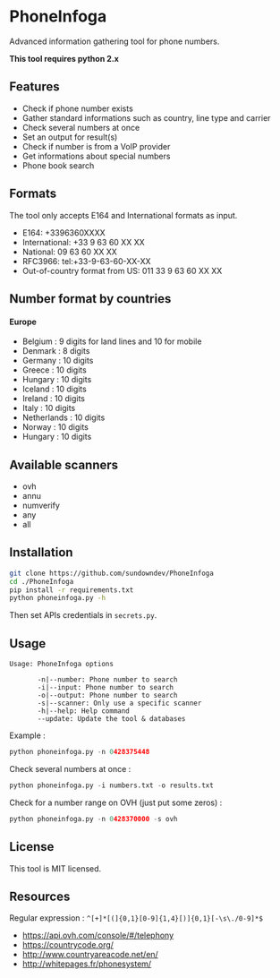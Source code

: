 # PhoneInfoga

Advanced information gathering tool for phone numbers.

**This tool requires python 2.x**

## Features

- Check if phone number exists
- Gather standard informations such as country, line type and carrier
- Check several numbers at once
- Set an output for result(s)
- Check if number is from a VoIP provider
- Get informations about special numbers
- Phone book search

## Formats

The tool only accepts E164 and International formats as input.

- E164: +3396360XXXX
- International: +33 9 63 60 XX XX
- National: 09 63 60 XX XX
- RFC3966: tel:+33-9-63-60-XX-XX
- Out-of-country format from US: 011 33 9 63 60 XX XX

## Number format by countries

#### Europe

- Belgium : 9 digits for land lines and 10 for mobile
- Denmark : 8 digits
- Germany : 10 digits
- Greece : 10 digits
- Hungary : 10 digits
- Iceland : 10 digits
- Ireland : 10 digits
- Italy : 10 digits
- Netherlands : 10 digits
- Norway : 10 digits
- Hungary : 10 digits

## Available scanners

- ovh
- annu
- numverify
- any
- all

## Installation

```bash
git clone https://github.com/sundowndev/PhoneInfoga
cd ./PhoneInfoga
pip install -r requirements.txt
python phoneinfoga.py -h
```

Then set APIs credentials in `secrets.py`.

## Usage

```
Usage: PhoneInfoga options 

       -n|--number: Phone number to search
       -i|--input: Phone number to search
       -o|--output: Phone number to search
       -s|--scanner: Only use a specific scanner
       -h|--help: Help command
       --update: Update the tool & databases
```

Example :

```python
python phoneinfoga.py -n 0428375448
```

Check several numbers at once :

```python
python phoneinfoga.py -i numbers.txt -o results.txt
```

Check for a number range on OVH (just put some zeros) :

```python
python phoneinfoga.py -n 0428370000 -s ovh
```

## License

This tool is MIT licensed.

## Resources

Regular expression : `^[+]*[(]{0,1}[0-9]{1,4}[)]{0,1}[-\s\./0-9]*$`

- https://api.ovh.com/console/#/telephony
- https://countrycode.org/
- http://www.countryareacode.net/en/
- http://whitepages.fr/phonesystem/